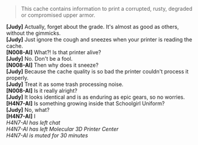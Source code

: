 > This cache contains information to print a corrupted, rusty, degraded or compromised upper armor.

**\[Judy\]** Actually, forget about the grade. It's almost as good as others, without the gimmicks.  
**\[Judy\]** Just ignore the cough and sneezes when your printer is reading the cache.  
**\[N008-AI\]** What?! Is that printer alive?  
**\[Judy\]** No. Don't be a fool.  
**\[N008-AI\]** Then why does it sneeze?  
**\[Judy\]** Because the cache quality is so bad the printer couldn't process it properly.  
**\[Judy\]** Treat it as some trash processing noise.  
**\[N008-AI\]** Is it really alright?  
**\[Judy\]** It looks identical and is as enduring as epic gears, so no worries.  
**\[H4N7-AI\]** Is something growing inside that Schoolgirl Uniform?  
**\[Judy\]** No, what?  
**\[H4N7-AI\]** I  
*H4N7-AI has left chat*  
*H4N7-AI has left Molecular 3D Printer Center*  
*H4N7-AI is muted for 30 minutes*
